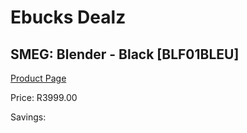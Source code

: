 
# Ebucks Dealz
## SMEG: Blender - Black [BLF01BLEU]
[Product Page](https://www.ebucks.com/web/shop/productSelected.do?prodId=258487552&catId=1196428103)

Price: R3999.00

Savings: 


	